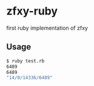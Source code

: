 # zfxy-ruby
first ruby implementation of zfxy

## Usage
```zsh
$ ruby test.rb
6489
6489
"14/0/14336/6489"
```

